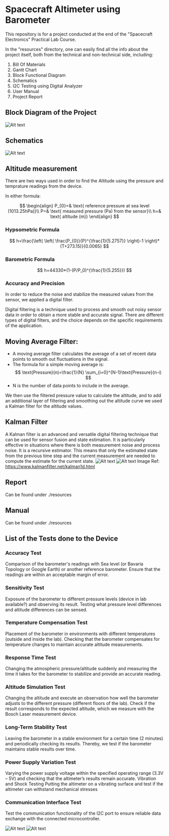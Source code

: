 # Spacecraft Altimeter using Barometer
This repository is for a project conducted at the end of the "Spacecraft Electronics" Practical Lab Course. 

In the "resources" directory, one can easily find all the info about the project itself, both from the technical and non-technical side, including: 
1. Bill Of Materials
2. Gantt Chart
3. Block Functional Diagram
4. Schematics 
5. I2C Testing using Digital Analyzer
6. User Manual
7. Project Report

## Block Diagram of the Project
![Alt text](resources/images/block.png)
## Schematics 
![Alt text](resources/images/schematics.png)
## Altitude measurement 
There are two ways used in order to find the Altitude using the pressure and temprature readings from the device. 

In either formula: 

$$
\begin{align}
P_{0}=& \text{ reference pressure at sea level (1013.25hPa)}\\
P=& \text{ measured pressure (Pa) from the sensor}\\
h=& \text{ altitude (m)}
\end{align}
$$

### Hypsometric Formula

$$
h=\frac{\left( \left( \frac{P_{0}}{P}^{\frac{1}{5.2757}} \right)-1 \right)*(T+273.15)}{0.0065}
$$
### Barometric Formula 
$$
h=44330*(1-(P/P_0)^{\frac{1}{5.255}})
$$

### Accuracy and Precision  
In order to reduce the noise and stabilize the measured values from the sensor, we applied a digital filter. 

Digital filtering is a technique used to process and smooth out noisy sensor data in order to obtain a more stable and accurate signal. There are different types of digital filters, and the choice depends on the specific requirements of the application.  

## Moving Average Filter: 

- A moving average filter calculates the average of a set of recent data points to smooth out fluctuations in the signal. 
- The formula for a simple moving average is: 
$$ \text{Pressure}(n)=\frac{1}{N} \sum_{i=0}^{N-1}\text{Pressure}(n-i) $$ 
- N is the number of data points to include in the average. 

We then use the filtered pressure value to calculate the altitude, and to add an additional layer of filtering and smoothing out the altitude curve we used a Kalman filter for the altitude values.  

## Kalman Filter 

A Kalman filter is an advanced and versatile digital filtering technique that can be used for sensor fusion and state estimation. It is particularly effective in situations where there is both measurement noise and process noise. It is a recursive estimator. This means that only the estimated state from the previous time step and the current measurement are needed to compute the estimate for the current state. 
![Alt text](/resources/images/kalman1.png)
![Alt text](/resources/images/kalman2.png)
Image Ref: https://www.kalmanfilter.net/kalman1d.html
## Report
Can be found under ./resources
## Manual
Can be found under ./resources

## List of the Tests done to the Device

### Accuracy Test

Comparison of the barometer's readings with Sea level (or Bavaria Topology or Google Earth) or another reference barometer. Ensure that the readings are within an acceptable margin of error.
### Sensitivity Test

Exposure of the barometer to different pressure levels (device in lab available?) and observing its result. Testing what pressure level differences and altitude differences can be sensed.
### Temperature Compensation Test

Placement of the barometer in environments with different temperatures (outside and inside the lab). Checking that the barometer compensates for temperature changes to maintain accurate altitude measurements.
### Response Time Test

Changing the atmospheric pressure/altitude suddenly and measuring the time it takes for the barometer to stabilize and provide an accurate reading.
### Altitude Simulation Test

Changing the altitude and execute an observation how well the barometer adjusts to the different pressure (different floors of the lab). Check if the result corresponds to the expected altitude, which we measure with the Bosch Laser measurement device.
### Long-Term Stability Test

Leaving the barometer in a stable environment for a certain time (2 minutes) and periodically checking its results. Thereby, we test if the barometer maintains stable results over time.
### Power Supply Variation Test

Varying the power supply voltage within the specified operating range (3.3V – 5V) and checking that the altimeter’s results remain accurate.
Vibration and Shock Testing	Putting the altimeter on a vibrating surface and test if the altimeter can withstand mechanical stresses
### Communication Interface Test

Test the communication functionality of the I2C port to ensure reliable data exchange with the connected microcontroller.

![Alt text](resources/images/digital_analyzer/0%20Reset%20Sequence.png)
![Alt text](resources/images/digital_analyzer/A2A4A6.png)
